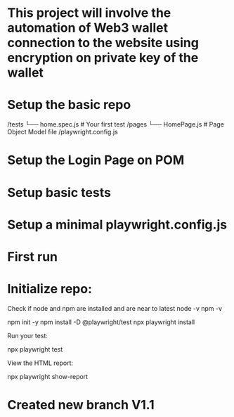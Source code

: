 # This project will involve the automation of Web3 wallet connection to the website using encryption on private key of the wallet

# Setup the basic repo

/tests
  └── home.spec.js           # Your first test
/pages
  └── HomePage.js            # Page Object Model file
/playwright.config.js

# Setup the Login Page on POM

# Setup basic tests

# Setup a minimal playwright.config.js

# First run

# Initialize repo:
Check if node and npm are installed and are near to latest
node -v
npm -v

npm init -y
npm install -D @playwright/test
npx playwright install

Run your test:

npx playwright test

View the HTML report:

npx playwright show-report

# Created new branch V1.1
